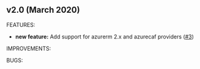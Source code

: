 ## v2.0 (March 2020)

FEATURES: 
* **new feature:**  Add support for azurerm 2.x and azurecaf providers ([#3](https://github.com/aztfmod/terraform-azurerm-caf-keyvault/issues/3))


IMPROVEMENTS:

BUGS:
